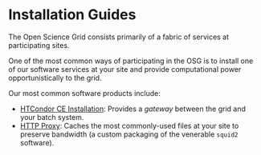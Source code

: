 Installation Guides
===================

The Open Science Grid consists primarily of a fabric of services at
participating sites.

One of the most common ways of participating in the OSG is to install
one of our software services at your site and provide computational
power opportunistically to the grid.

Our most common software products include:

* [HTCondor CE Installation](Computing_Element/HTCondor_CE.md): Provides a _gateway_
  between the grid and your batch system.
* [HTTP Proxy](Frontier_Squid/squid.md): Caches the most commonly-used files at your
  site to preserve bandwidth (a custom packaging of the venerable `squid2` software).

